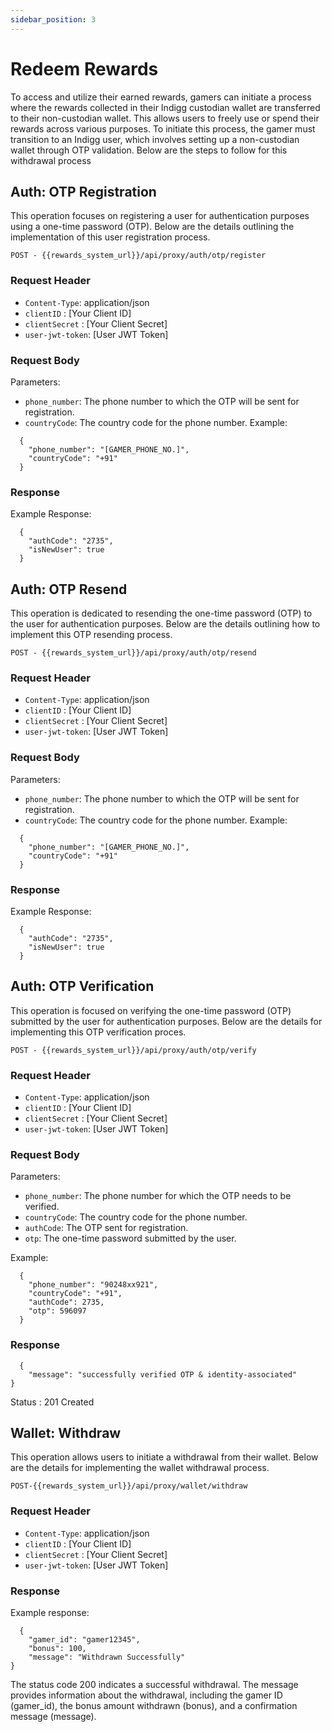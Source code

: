 ```yaml
---
sidebar_position: 3
---
```


# Redeem Rewards

To access and utilize their earned rewards, gamers can initiate a process where the rewards collected in their Indigg custodian wallet are transferred to their non-custodian wallet. This allows users to freely use or spend their rewards across various purposes. To initiate this process, the gamer must transition to an Indigg user, which involves setting up a non-custodian wallet through OTP validation. Below are the steps to follow for this withdrawal process

## Auth: OTP Registration

This operation focuses on registering a user for authentication purposes using a one-time password (OTP). Below are the details outlining the implementation of this user registration process.
```text
POST - {{rewards_system_url}}/api/proxy/auth/otp/register
```
### Request Header
- `Content-Type`: application/json
- `clientID` : [Your Client ID]
- `clientSecret` : [Your Client Secret]
- `user-jwt-token`: [User JWT Token]

### Request Body
Parameters:
- `phone_number`: The phone number to which the OTP will be sent for registration.
- `countryCode`: The country code for the phone number.
Example:
```text
  {
    "phone_number": "[GAMER_PHONE_NO.]",
    "countryCode": "+91"
  }
```
### Response
Example Response:
```text
  {
    "authCode": "2735",
    "isNewUser": true
  }
```
## Auth: OTP Resend
This operation is dedicated to resending the one-time password (OTP) to the user for authentication purposes. Below are the details outlining how to implement this OTP resending process.
```text
POST - {{rewards_system_url}}/api/proxy/auth/otp/resend
```
### Request Header
- `Content-Type`: application/json
- `clientID` : [Your Client ID]
- `clientSecret` : [Your Client Secret]
- `user-jwt-token`: [User JWT Token]

### Request Body
Parameters:
- `phone_number`: The phone number to which the OTP will be sent for registration.
- `countryCode`: The country code for the phone number.
Example:
```text
  {
    "phone_number": "[GAMER_PHONE_NO.]",
    "countryCode": "+91"
  }

```
### Response
Example Response:
```text
  {
    "authCode": "2735",
    "isNewUser": true
  }
```
## Auth: OTP Verification
This operation is focused on verifying the one-time password (OTP) submitted by the user for authentication purposes. Below are the details for implementing this OTP verification proces.
```text
POST - {{rewards_system_url}}/api/proxy/auth/otp/verify
```
### Request Header
- `Content-Type`: application/json
- `clientID` : [Your Client ID]
- `clientSecret` : [Your Client Secret]
- `user-jwt-token`: [User JWT Token]

### Request Body
Parameters:
- `phone_number`: The phone number for which the OTP needs to be verified.
- `countryCode`: The country code for the phone number.
- `authCode`: The OTP sent for registration.
- `otp`: The one-time password submitted by the user.

Example:
```text
  {
    "phone_number": "90248xx921",
    "countryCode": "+91",
    "authCode": 2735,
    "otp": 596097
  }
```
### Response
```text
  {
    "message": "successfully verified OTP & identity-associated"
}
```
Status : 201 Created

## Wallet: Withdraw
This operation allows users to initiate a withdrawal from their wallet. Below are the details for implementing the wallet withdrawal process.
```text
POST-{{rewards_system_url}}/api/proxy/wallet/withdraw
```

### Request Header
- `Content-Type`: application/json
- `clientID` : [Your Client ID]
- `clientSecret` : [Your Client Secret]
- `user-jwt-token`: [User JWT Token]

### Response
Example response:
```text
  {
    "gamer_id": "gamer12345",
    "bonus": 100,
    "message": "Withdrawn Successfully"
}
```
The status code 200 indicates a successful withdrawal.
The message provides information about the withdrawal, including the gamer ID (gamer_id), the bonus amount withdrawn (bonus), and a confirmation message (message).
